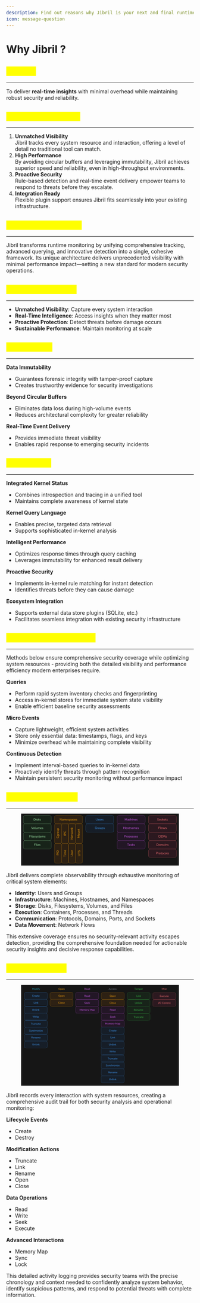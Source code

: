 ```yaml
---
description: Find out reasons why Jibril is your next and final runtime security system.
icon: message-question
---
```


# Why Jibril ?

## <mark style="color:yellow;">Mission</mark> <a href="#introduction" id="introduction"></a>

***

To deliver **real-time insights** with minimal overhead while maintaining robust security and reliability.

## <mark style="color:yellow;">Why Choose Jibril?</mark> <a href="#why-choose-jibril" id="why-choose-jibril"></a>

***

1. **Unmatched Visibility**\
   Jibril tracks every system resource and interaction, offering a level of detail no traditional tool can match.
2. **High Performance**\
   By avoiding circular buffers and leveraging immutability, Jibril achieves superior speed and reliability, even in high-throughput environments.
3. **Proactive Security**\
   Rule-based detection and real-time event delivery empower teams to respond to threats before they escalate.
4. **Integration Ready**\
   Flexible plugin support ensures Jibril fits seamlessly into your existing infrastructure.

## <mark style="color:yellow;">Redefining Security</mark>

***

Jibril transforms runtime monitoring by unifying comprehensive tracking, advanced querying, and innovative detection into a single, cohesive framework. Its unique architecture delivers unprecedented visibility with minimal performance impact—setting a new standard for modern security operations.

## <mark style="color:yellow;">Complete Solution</mark>

***

* **Unmatched Visibility**: Capture every system interaction
* **Real-Time Intelligence**: Access insights when they matter most
* **Proactive Protection**: Detect threats before damage occurs
* **Sustainable Performance**: Maintain monitoring at scale

## <mark style="color:yellow;">Advantages</mark> <a href="#key-features-and-innovations" id="key-features-and-innovations"></a>

***

**Data Immutability**

* Guarantees forensic integrity with tamper-proof capture
* Creates trustworthy evidence for security investigations

**Beyond Circular Buffers**

* Eliminates data loss during high-volume events
* Reduces architectural complexity for greater reliability

**Real-Time Event Delivery**

* Provides immediate threat visibility
* Enables rapid response to emerging security incidents

## <mark style="color:yellow;">Capabilities</mark>

***

**Integrated Kernel Status**

* Combines introspection and tracing in a unified tool
* Maintains complete awareness of kernel state

**Kernel Query Language**

* Enables precise, targeted data retrieval
* Supports sophisticated in-kernel analysis

**Intelligent Performance**

* Optimizes response times through query caching
* Leverages immutability for enhanced result delivery

**Proactive Security**

* Implements in-kernel rule matching for instant detection
* Identifies threats before they can cause damage

**Ecosystem Integration**

* Supports external data store plugins (SQLite, etc.)
* Facilitates seamless integration with existing security infrastructure

## <mark style="color:yellow;">Information Acquisition</mark> <a href="#efficient-information-acquisition" id="efficient-information-acquisition"></a>

***

Methods below ensure comprehensive security coverage while optimizing system resources - providing both the detailed visibility and performance efficiency modern enterprises require.

**Queries**

* Perform rapid system inventory checks and fingerprinting
* Access in-kernel stores for immediate system state visibility
* Enable efficient baseline security assessments

**Micro Events**

* Capture lightweight, efficient system activities
* Store only essential data: timestamps, flags, and keys
* Minimize overhead while maintaining complete visibility

**Continuous Detection**

* Implement interval-based queries to in-kernel data
* Proactively identify threats through pattern recognition
* Maintain persistent security monitoring without performance impact

## <mark style="color:yellow;">Resource Tracking</mark> <a href="#comprehensive-resource-tracking" id="comprehensive-resource-tracking"></a>

***

<figure><img src="../../.gitbook/assets/image (29).png" alt=""><figcaption></figcaption></figure>

Jibril delivers complete observability through exhaustive monitoring of critical system elements:

* **Identity**: Users and Groups
* **Infrastructure**: Machines, Hostnames, and Namespaces
* **Storage**: Disks, Filesystems, Volumes, and Files
* **Execution**: Containers, Processes, and Threads
* **Communication**: Protocols, Domains, Ports, and Sockets
* **Data Movement**: Network Flows

This extensive coverage ensures no security-relevant activity escapes detection, providing the comprehensive foundation needed for actionable security insights and decisive response capabilities.

## <mark style="color:yellow;">Action Visibility</mark>

***

<figure><img src="../../.gitbook/assets/image (30).png" alt=""><figcaption></figcaption></figure>

Jibril records every interaction with system resources, creating a comprehensive audit trail for both security analysis and operational monitoring:

**Lifecycle Events**

* Create
* Destroy

**Modification Actions**

* Truncate
* Link
* Rename
* Open
* Close

**Data Operations**

* Read
* Write
* Seek
* Execute

**Advanced Interactions**

* Memory Map
* Sync
* Lock

This detailed activity logging provides security teams with the precise chronology and context needed to confidently analyze system behavior, identify suspicious patterns, and respond to potential threats with complete information.
